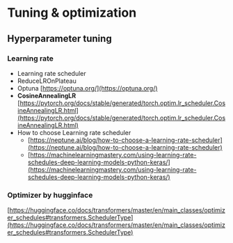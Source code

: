 # Tuning & optimization

## Hyperparameter tuning

### Learning rate

- Learning rate scheduler
- ReduceLROnPlateau
- Optuna 
[https://optuna.org/](https://optuna.org/)
- **CosineAnnealingLR** 
[https://pytorch.org/docs/stable/generated/torch.optim.lr_scheduler.CosineAnnealingLR.html](https://pytorch.org/docs/stable/generated/torch.optim.lr_scheduler.CosineAnnealingLR.html)
- How to choose Learning rate scheduler
    - [https://neptune.ai/blog/how-to-choose-a-learning-rate-scheduler](https://neptune.ai/blog/how-to-choose-a-learning-rate-scheduler)
    - [https://machinelearningmastery.com/using-learning-rate-schedules-deep-learning-models-python-keras/](https://machinelearningmastery.com/using-learning-rate-schedules-deep-learning-models-python-keras/)

### Optimizer by hugginface

[https://huggingface.co/docs/transformers/master/en/main_classes/optimizer_schedules#transformers.SchedulerType](https://huggingface.co/docs/transformers/master/en/main_classes/optimizer_schedules#transformers.SchedulerType)